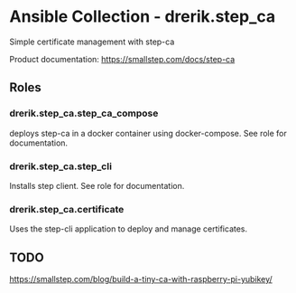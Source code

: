 # Ansible Collection - drerik.step_ca

Simple certificate management with step-ca

Product documentation: <https://smallstep.com/docs/step-ca>

## Roles

### drerik.step_ca.step_ca_compose

deploys step-ca in a docker container using docker-compose. See role for documentation.

### drerik.step_ca.step_cli

Installs step client. See role for documentation.

### drerik.step_ca.certificate

Uses the step-cli application to deploy and manage certificates.



## TODO

https://smallstep.com/blog/build-a-tiny-ca-with-raspberry-pi-yubikey/